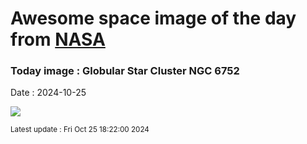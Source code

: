 
# Awesome space image of the day from [NASA](https://api.nasa.gov/)

### Today image : Globular Star Cluster NGC 6752
Date : 2024-10-25

![](https://apod.nasa.gov/apod/image/2410/NGC6752_DiFusco1024.jpg)

<small>Latest update : Fri Oct 25 18:22:00 2024</small>
        